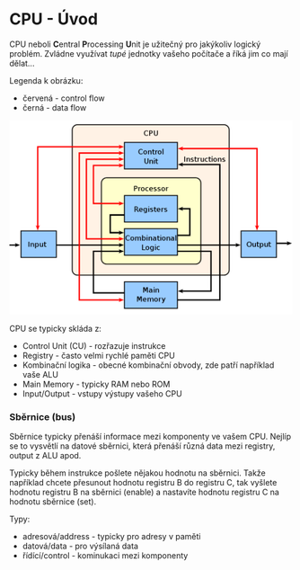 # CPU - Úvod

CPU neboli **C**entral **P**rocessing **U**nit je užitečný pro jakýkoliv logický problém. Zvládne využívat *tupé* jednotky vašeho počítače a říká jim co mají dělat...


Legenda k obrázku:
- červená - control flow
- černá - data flow

<p align="center">
<img src="https://raw.githubusercontent.com/jaywor1/aps/main/obrazky/ABasicComputer.svg.png" width="600px">
</p>

CPU se typicky skláda z:
- Control Unit (CU) - rozřazuje instrukce
- Registry - často velmi rychlé paměti CPU
- Kombinační logika - obecné kombinační obvody, zde patří například vaše ALU
- Main Memory - typicky RAM nebo ROM
- Input/Output - vstupy výstupy vašeho CPU

### Sběrnice (bus)

Sběrnice typicky přenáší informace mezi komponenty ve vašem CPU. Nejlíp se to vysvětlí na datové sběrnici, která přenáší různá data mezi registry, output z ALU apod. 

Typicky během instrukce pošlete nějakou hodnotu na sběrnici. Takže například chcete přesunout hodnotu registru B do registru C, tak vyšlete hodnotu registru B na sběrnici (enable) a nastavíte hodnotu registru C na hodnotu sběrnice (set).

Typy:
- adresová/address - typicky pro adresy v paměti
- datová/data - pro výsílaná data
- řídící/control - kominukaci mezi komponenty